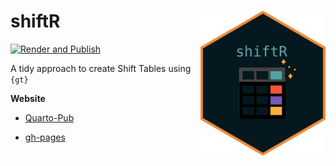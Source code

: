# shiftR <img src="img/hex-shiftR.png" align="right" width="200"/>

[![Render and Publish](https://github.com/ahasoplakus/shifter/actions/workflows/publish.yml/badge.svg)](https://github.com/ahasoplakus/shifter/actions/workflows/publish.yml)

A tidy approach to create Shift Tables using `{gt}`

**Website**

-   [Quarto-Pub](https://ahasoplakus.quarto.pub/shift2r/)

-   [gh-pages](https://ahasoplakus.github.io/shifter/)

